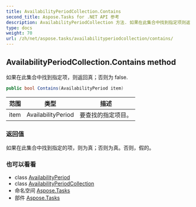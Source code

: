 ```yaml
---
title: AvailabilityPeriodCollection.Contains
second_title: Aspose.Tasks for .NET API 参考
description: AvailabilityPeriodCollection 方法. 如果在此集合中找到指定项则返回真否则为 false.
type: docs
weight: 70
url: /zh/net/aspose.tasks/availabilityperiodcollection/contains/
---
```

## AvailabilityPeriodCollection.Contains method

如果在此集合中找到指定项，则返回真；否则为 false.

```csharp
public bool Contains(AvailabilityPeriod item)
```

| 范围 | 类型 | 描述 |
| --- | --- | --- |
| item | AvailabilityPeriod | 要查找的指定项目。 |

### 返回值

如果在此集合中找到指定的项，则为真；否则为真。否则，假的。

### 也可以看看

* class [AvailabilityPeriod](../../availabilityperiod/)
* class [AvailabilityPeriodCollection](../)
* 命名空间 [Aspose.Tasks](../../availabilityperiodcollection/)
* 部件 [Aspose.Tasks](../../../)


